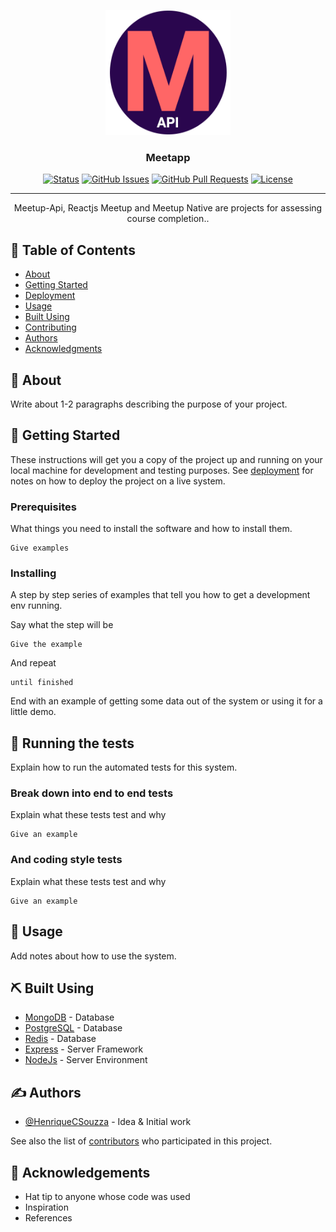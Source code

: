 <p align="center">
  <a href="" rel="noopener">
 <img width=200px height=200px src="./public/img-git/Meetapp-logo.png" alt="Project logo"></a>
</p>

<h3 align="center">Meetapp</h3>

<div align="center">

[![Status](https://img.shields.io/badge/status-active-success.svg)]()
[![GitHub Issues](https://img.shields.io/github/issues-raw/HenriqueCSouzza/Meetapp)](https://github.com/HenriqueCSouzza/Meetapp/issues)
[![GitHub Pull Requests](https://img.shields.io/github/issues-pr/HenriqueCSouzza/Meetapp)](https://github.com/HenriqueCSouzza/The-Documentation-Compendium/pulls)
[![License](https://img.shields.io/badge/license-MIT-blue.svg)](/LICENSE)

</div>

---

<p align="center"> Meetup-Api, Reactjs Meetup and Meetup Native are projects for assessing course completion..
    <br>
</p>

## 📝 Table of Contents

- [About](#about)
- [Getting Started](#getting_started)
- [Deployment](#deployment)
- [Usage](#usage)
- [Built Using](#built_using)
- [Contributing](../CONTRIBUTING.md)
- [Authors](#authors)
- [Acknowledgments](#acknowledgement)

## 🧐 About <a name = "about"></a>

Write about 1-2 paragraphs describing the purpose of your project.

## 🏁 Getting Started <a name = "getting_started"></a>

These instructions will get you a copy of the project up and running on your local machine for development and testing purposes. See [deployment](#deployment) for notes on how to deploy the project on a live system.

### Prerequisites

What things you need to install the software and how to install them.

```
Give examples
```

### Installing

A step by step series of examples that tell you how to get a development env running.

Say what the step will be

```
Give the example
```

And repeat

```
until finished
```

End with an example of getting some data out of the system or using it for a little demo.

## 🔧 Running the tests <a name = "tests"></a>

Explain how to run the automated tests for this system.

### Break down into end to end tests

Explain what these tests test and why

```
Give an example
```

### And coding style tests

Explain what these tests test and why

```
Give an example
```

## 🎈 Usage <a name="usage"></a>

Add notes about how to use the system.

## ⛏️ Built Using <a name = "built_using"></a>

- [MongoDB](https://www.mongodb.com/) - Database
- [PostgreSQL](https://www.postgresql.org/) - Database
- [Redis](https://redis.io/) - Database
- [Express](https://expressjs.com/) - Server Framework
- [NodeJs](https://nodejs.org/en/) - Server Environment

## ✍️ Authors <a name = "authors"></a>

- [@HenriqueCSouzza](https://github.com/HenriqueCSouzza) - Idea & Initial work

See also the list of [contributors](https://github.com/HenriqueCSouzza/Meetapp/contributors) who participated in this project.

## 🎉 Acknowledgements <a name = "acknowledgement"></a>

- Hat tip to anyone whose code was used
- Inspiration
- References
